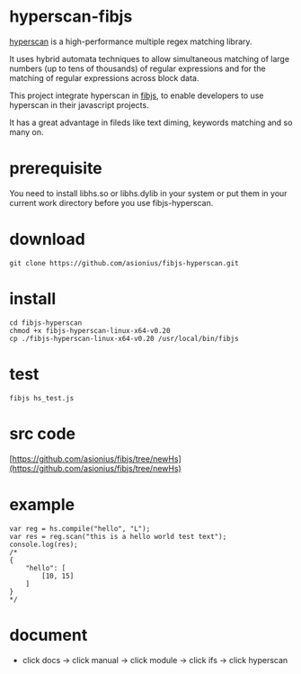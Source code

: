 # hyperscan-fibjs
[hyperscan](https://github.com/01org/hyperscan) is a high-performance multiple regex matching library.

It uses hybrid automata techniques to allow simultaneous matching of large numbers (up to tens of thousands) of regular expressions and for the matching of regular expressions across block data.

This project integrate hyperscan in [fibjs](https://github.com/fibjs/fibjs), to enable developers to use hyperscan in their javascript projects.

It has a great advantage in fileds like text diming, keywords matching and so many on.

# prerequisite
You need to install libhs.so or libhs.dylib in your system or put them in your current work directory before you use fibjs-hyperscan.

# download
```
git clone https://github.com/asionius/fibjs-hyperscan.git
```
# install
```
cd fibjs-hyperscan
chmod +x fibjs-hyperscan-linux-x64-v0.20
cp ./fibjs-hyperscan-linux-x64-v0.20 /usr/local/bin/fibjs
```
# test
```
fibjs hs_test.js
```
# src code

[https://github.com/asionius/fibjs/tree/newHs](https://github.com/asionius/fibjs/tree/newHs)

# example
```
var reg = hs.compile("hello", "L");
var res = reg.scan("this is a hello world test text");
console.log(res);
/*
{
	"hello": [
		[10, 15]
	]
}
*/
```

# document
- click docs -> click manual -> click module -> click ifs -> click hyperscan